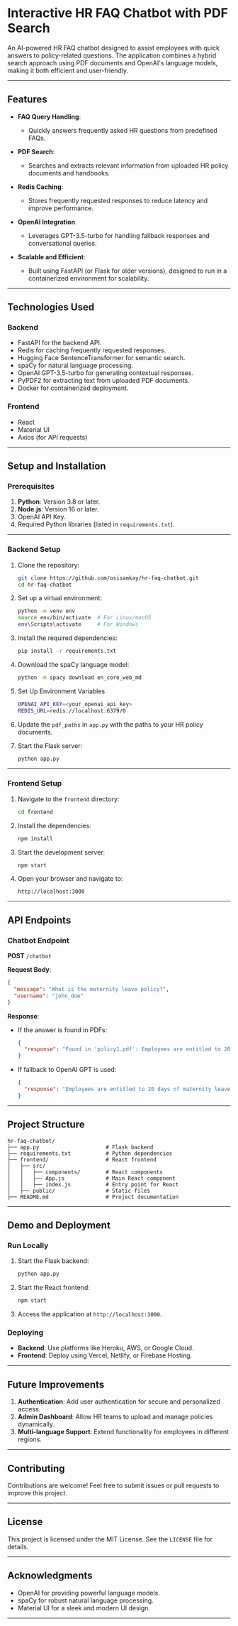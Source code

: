 # **Interactive HR FAQ Chatbot with PDF Search**

An AI-powered HR FAQ chatbot designed to assist employees with quick answers to policy-related questions. The application combines a hybrid search approach using PDF documents and OpenAI's language models, making it both efficient and user-friendly.

---

## **Features**

- **FAQ Query Handling**:
   - Quickly answers frequently asked HR questions from predefined FAQs.

- **PDF Search**:
   - Searches and extracts relevant information from uploaded HR policy documents and handbooks.

- **Redis Caching**:
   - Stores frequently requested responses to reduce latency and improve performance.

- **OpenAI Integration**
   - Leverages GPT-3.5-turbo for handling fallback responses and conversational queries.

- **Scalable and Efficient**:
   - Built using FastAPI (or Flask for older versions), designed to run in a containerized environment for scalability.

---

## **Technologies Used**

### **Backend**
- FastAPI for the backend API.
- Redis for caching frequently requested responses.
- Hugging Face SentenceTransformer for semantic search.
- spaCy for natural language processing.
- OpenAI GPT-3.5-turbo for generating contextual responses.
- PyPDF2 for extracting text from uploaded PDF documents.
- Docker for containerized deployment.

### **Frontend**
- React
- Material UI
- Axios (for API requests)

---

## **Setup and Installation**

### **Prerequisites**
1. **Python**: Version 3.8 or later.
2. **Node.js**: Version 16 or later.
3. OpenAI API Key.
4. Required Python libraries (listed in `requirements.txt`).

---

### **Backend Setup**

1. Clone the repository:
   ```bash
   git clone https://github.com/osisamkay/hr-faq-chatbot.git
   cd hr-faq-chatbot
   ```

2. Set up a virtual environment:
   ```bash
   python -m venv env
   source env/bin/activate  # For Linux/macOS
   env\Scripts\activate     # For Windows
   ```

3. Install the required dependencies:
   ```bash
   pip install -r requirements.txt
   ```

4. Download the spaCy language model:
   ```bash
   python -m spacy download en_core_web_md
   ```
5. Set Up Environment Variables
   ```bash
   OPENAI_API_KEY=<your_openai_api_key>
   REDIS_URL=redis://localhost:6379/0
   ```

6. Update the `pdf_paths` in `app.py` with the paths to your HR policy documents.

7. Start the Flask server:
   ```bash
   python app.py
   ```

---

### **Frontend Setup**

1. Navigate to the `frontend` directory:
   ```bash
   cd frontend
   ```

2. Install the dependencies:
   ```bash
   npm install
   ```

3. Start the development server:
   ```bash
   npm start
   ```

4. Open your browser and navigate to:
   ```
   http://localhost:3000
   ```

---

## **API Endpoints**

### **Chatbot Endpoint**
**POST** `/chatbot`

**Request Body**:
```json
{
  "message": "What is the maternity leave policy?",
  "username": "john_doe"
}
```

**Response**:
- If the answer is found in PDFs:
  ```json
  {
    "response": "Found in 'policy1.pdf': Employees are entitled to 20 days of maternity leave."
  }
  ```
- If fallback to OpenAI GPT is used:
  ```json
  {
    "response": "Employees are entitled to 20 days of maternity leave, as per company policy."
  }
  ```

---

## **Project Structure**

```
hr-faq-chatbot/
├── app.py                     # Flask backend
├── requirements.txt           # Python dependencies
├── frontend/                  # React frontend
│   ├── src/
│   │   ├── components/        # React components
│   │   ├── App.js             # Main React component
│   │   ├── index.js           # Entry point for React
│   ├── public/                # Static files
├── README.md                  # Project documentation
```

---

## **Demo and Deployment**

### **Run Locally**
1. Start the Flask backend:
   ```bash
   python app.py
   ```
2. Start the React frontend:
   ```bash
   npm start
   ```
3. Access the application at `http://localhost:3000`.

### **Deploying**
- **Backend**: Use platforms like Heroku, AWS, or Google Cloud.
- **Frontend**: Deploy using Vercel, Netlify, or Firebase Hosting.

---

## **Future Improvements**
1. **Authentication**: Add user authentication for secure and personalized access.
3. **Admin Dashboard**: Allow HR teams to upload and manage policies dynamically.
4. **Multi-language Support**: Extend functionality for employees in different regions.

---

## **Contributing**
Contributions are welcome! Feel free to submit issues or pull requests to improve this project.

---

## **License**
This project is licensed under the MIT License. See the `LICENSE` file for details.

---

## **Acknowledgments**
- OpenAI for providing powerful language models.
- spaCy for robust natural language processing.
- Material UI for a sleek and modern UI design.

---
